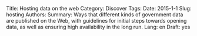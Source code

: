 Title: Hosting data on the web
Category: Discover
Tags:
Date: 2015-1-1
Slug: hosting
Authors:
Summary: Ways that different kinds of government data are published on the Web, with guidelines for initial steps towards opening data, as well as ensuring high availability in the long run.
Lang: en
Draft: yes
